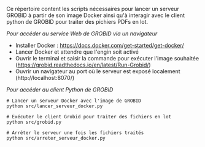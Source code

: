 Ce répertoire content les scripts nécessaires pour lancer un serveur GROBID à partir de son image Docker ainsi qu'à interagir avec le client python de GROBID pour traiter des pichiers PDFs en lot.

*Pour accéder au service Web de GROBID via un navigateur*
- Installer Docker : https://docs.docker.com/get-started/get-docker/  
- Lancer Docker et attendre que l'engin soit activé  
- Ouvrir le terminal et saisir la commande pour exécuter l'image souhaitée (https://grobid.readthedocs.io/en/latest/Run-Grobid/)  
- Ouvrir un navigateur au port où le serveur est exposé localement (http://localhost:8070/)  

*Pour accéder au client Python de GROBID*
``` 
# Lancer un serveur Docker avec l'image de GROBID 
python src/lancer_serveur_docker.py

# Exécuter le client Grobid pour traiter des fichiers en lot
python src/grobid.py

# Arrêter le serveur une fois les fichiers traités
python src/arreter_serveur_docker.py
```




